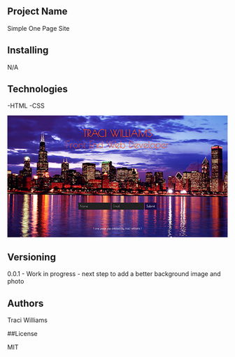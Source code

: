 ## Project Name

Simple One Page Site

## Installing

N/A

## Technologies

-HTML 
-CSS 

![screenshot of one page website](styles/images/screenshot.png)

## Versioning

0.0.1 - Work in progress - next step to add a better background image and photo

## Authors 

Traci Williams

##License

MIT